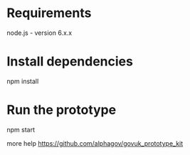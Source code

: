# Requirements
node.js - version 6.x.x

# Install dependencies
npm install

# Run the prototype
npm start

more help https://github.com/alphagov/govuk_prototype_kit
